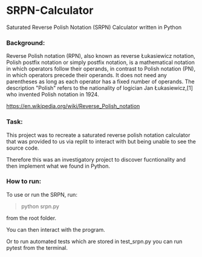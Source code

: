 # SRPN-Calculator
Saturated Reverse Polish Notation (SRPN) Calculator written in Python

### Background:

Reverse Polish notation (RPN), also known as reverse Łukasiewicz notation, Polish postfix notation or simply postfix notation, is a mathematical notation in which operators follow their operands, in contrast to Polish notation (PN), in which operators precede their operands. It does not need any parentheses as long as each operator has a fixed number of operands. The description "Polish" refers to the nationality of logician Jan Łukasiewicz,[1] who invented Polish notation in 1924.

https://en.wikipedia.org/wiki/Reverse_Polish_notation

### Task:

This project was to recreate a saturated reverse polish notation calculator that was provided to us via replit to interact with but being unable to see the source code. 

Therefore this was an investigatory project to discover fucntionality and then implement what we found in Python.

### How to run:

To use or run the SRPN, run: 
> python srpn.py

from the root folder. 

You can then interact with the program. 

Or to run automated tests which are stored in test_srpn.py you can run pytest from the terminal.



